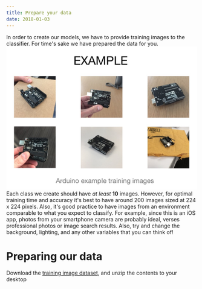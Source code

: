 ```yaml
---
title: Prepare your data
date: 2018-01-03
---
```

In order to create our models, we have to provide training images to the classifier. For time's sake we have prepared the data for you.
![](../_images/arduino_training_images.jpg)
Each class we create should have *at least* **10** images. However, for optimal training time and accuracy it's best to have around 200 images sized at 224 x 224 pixels. Also, it's good practice to have images from an environment comparable to what you expect to classify. For example, since this is an iOS app, photos from your smartphone camera are probably ideal, verses professional photos or image search results. Also, try and change the background, lighting, and any other variables that you can think of!

# Preparing our data
Download the [training image dataset](https://github.com/watson-developer-cloud/watson-vision-coreml-code-pattern/releases/download/3.1/arduino_training_images_small.zip), and unzip the contents to your desktop
